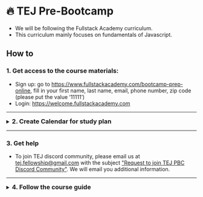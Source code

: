 # 🔥 TEJ Pre-Bootcamp

- We will be following the Fullstack Academy curriculum.
- This curriculum mainly focuses on fundamentals of Javascript.

## How to 

<h3>1. Get access to the course materials:</h3> 

- Sign up: go to https://www.fullstackacademy.com/bootcamp-prep-online, fill in your first name, last name, email, phone number, zip code (please put the value ‘11111’)
- Login: https://welcome.fullstackacademy.com

---

<details><summary><h3 style="display:inline">2. Create Calendar for study plan</h3></summary>

- This is a sample calendar for the pre-bootcamp. You can use this template to create your own customized study schedule.

- Recommended Study Plan: Dedicate at least 4 hours per day to each topic: 2 hours for watching lecture videos and 2 hours for practicing exercises. By following this plan, you can complete all exercises in approximately 13 days (2 weeks).

- Alternative Study Plan-1 (2 Hours Per Day): If you can only commit to 2 hours daily, allocate one day for understanding the lecture videos and the next day for practicing exercises. In this case, you will need around 26 days(approximately 1 month) to finish all exercises.

- Alternative Study Plan-2 (1 Day Per Week): If you prefer studying one day per week, dedicate 4 hours on that day. With this approach, you can cover 1 topic per week, resulting in a total of 13 weeks(approximately 3 month) to complete the exercises.

## Suggested sample schedule


| **Day**  | **4-Hours Daily Plan**(2 Weeks) | **2-Hours Daily Plan**(3 Weeks) | **1-Day Weekly Plan**(13-Weeks) |
| --- | --------------- | --------------- | --------------- |
| Day 1 | Topic 1: Lecture Video & Exercises | Topic 1: Lecture Video | Topic 1: Video & Exercises |
| Day 2 | Topic 2: Lecture Video & Exercises | Topic 1: Exercises | - |
| Day 3 | Topic 3: Lecture Video & Exercises | Topic 2: Lecture Video | - |
| Day 4 | Topic 4: Lecture Video & Exercises | Topic 2: Exercises | - |
| Day 5 | Topic 5: Lecture Video & Exercises | Topic 3: Lecture Video | - |
| Day 6 | Topic 6: Lecture Video & Exercises | Topic 3: Exercises | - |
| Day 7 | Topic 7: Lecture Video & Exercises | Topic 4: Lecture Video | Topic 2: Lecture Video & Exercises |
| Day 8 | Topic 8: Lecture Video & Exercises | Topic 4: Exercises | - |
| Day 9 | Topic 9: Lecture Video & Exercises | Topic 5: Lecture Video | - |
| Day 10 | Topic 10: Lecture Video & Exercises | Topic 5: Exercises | - |
| Day 11 | Topic 11: Lecture Video & Exercises  | Topic 6: Lecture Video | - |
| Day 12 | Topic 12: Lecture Video & Exercises | Topic 6: Exercises | - |
| Day 13 | Topic 13: Lecture Video & Exercises | Topic 7: Lecture Video | - |
| Day 14 | - | Topic 7: Exercises | Topic 3: Lecture Video & Exercises |
| Day 15 | - | Topic 8: Lecture Video | - |
| Day 16 | - | Topic 8: Exercises | - |
| Day 17 | - | Topic 9: Lecture Video | - |
| Day 18 | - | Topic 9: Exercises | - |
| Day 19 | - | Topic 10: Lecture Video | - |
| Day 20 | - | Topic 10: Exercises | - |
| Day 21 | - | Topic 11: Lecture Video | Topic 4: Lecture Video & Exercises |
| Day 22 | - | Topic 11: Exercises | - |
| Day 23 | - | Topic 12: Lecture Video | - | 
| Day 24 | - | Topic 12: Exercises | - |
| Day 25 | - | Topic 13: Lecture Video | - |
| Day 26 | - | Topic 13: Exercises | - |
| Day 27 | - | - | - |
| Day 28 | - | - | Topic 5: Lecture Video & Exercises |
|... |... |... |... |
| Day 35 | - | - | Topic 6: Lecture Video & Exercises |
|... |... |... |... |
| Day 42 | - | - | Topic 7: Lecture Video & Exercises |
|... |... |... |... |
| Day 49 | - | - | Topic 8: Lecture Video & Exercises |
|... |... |... |... |
| Day 56 | - | - | Topic 9: Lecture Video & Exercises |
|... |... |... |... |
| Day 63 | - | - | Topic 10: Lecture Video & Exercises |
|... |... |... |... |
| Day 70 | - | - | Topic 11: Lecture Video & Exercises |
|... |... |... |... |
| Day 77 | - | - | Topic 12: Lecture Video & Exercises |
|... |... |... |... |
| Day 84 | - | - | Topic 13: Lecture Video & Exercises |

</details>

---

<h3>3. Get help</h3>

- To join TEJ discord community, please email us at tej.fellowship@gmail.com with the subject ["Request to join TEJ PBC Discord Community"](https://tej.fellowship@gmail.com). We will email you additional information.

---

<details><summary><h3 style="display:inline">4. Follow the course guide</h3></summary>
<details><summary><h3 style="display:inline">Topic 1: Values and types, Expressions, variables and TDD</h3></summary>

**_WE-WILL-LEARN:_**

- data types
- assigning values to variables
- expressions
- shortcut syntax
- test-driven development

</details>

---

<details><summary><h3 style="display:inline">Topic 2: Control flow</h3></summary>

**_WE-WILL-LEARN:_**

- if/else/if else
- logical operator

</details>

---

<details><summary><h3 style="display:inline">Topic 3: Function, problem set</h3></summary>

**_WE-WILL-LEARN:_**

- what is function
- use of function
- create, call, pass the value in function
- parameters and arguments
- returning values

</details>

---

<details><summary><h3 style="display:inline">Topic 4: Loops and debugging</h3></summary>

**_WE-WILL-LEARN:_**

- loop:
  - for loop
  - iteration
  - break, continue keywords
- debugging:
  - tracing error message
  - debugging a failing test
  - use of debugger

</details>

---

<details><summary><h3 style="display:inline">Topic 5: Coercion and truthiness</h3></summary>

**_WE-WILL-LEARN:_**

- coercion: 
  - explicit coercion
  - implicit coercion
- truthiness

</details>

---

<details><summary><h3 style="display:inline">Topic 6: Scope</h3></summary>

**_WE-WILL-LEARN:_**

- what is scope
- types:
  - global scope
  - functional scope
  - block scope

</details>

---

<details><summary><h3 style="display:inline">Topic 7: Array-i</h3></summary>

**_WE-WILL-LEARN:_**

- what is array
- typeof operator
- Array.isArray method
- bracket access, bracket assignment
- .length property
- basic methods: 
  - push, pop, shift, unshift, indexOf, slice, includes, reverse

**_LECTURE-VIDEO:_**

- [Array i part 1](https://youtu.be/26uvDJ0R-OU)
- [Array i part 2](https://youtu.be/HJIHkw0rcSY)

</details>

---


<details><summary><h3 style="display:inline">Topic 8: Array-ii</h3></summary>

**_WE-WILL-LEARN:_**

- more methods:
  - splice, join, concat
  - nested array

**_LECTURE-VIDEO:_**

- [concat and join](https://youtu.be/MtRj_vhqGws)
- [splice](https://youtu.be/gsPCm8xL9JE)
- [two dimensional array](https://youtu.be/yFZLc4G31y0)

</details>

---

<details><summary><h3 style="display:inline">Topic 9: Objects</h3></summary>

**_WE-WILL-LEARN:_**

- what is an object
- why are object useful
- typeof object
- accessing, adding, changing, deleting values
- in operator
- for...in loop
- Object.keys()
- nested arrays and objects

**_LECTURE-VIDEO:_**

- [objects part 1](https://youtu.be/utPVye8YIGA)
- [objects part 2](https://youtu.be/c5Z6gW6MGys)

</details>

---

<details><summary><h3 style="display:inline">Topic 10: Object methods</h3></summary>

**_WE-WILL-LEARN:_**

- what is method
- creating, accessing, running a method
- this concept

**_LECTURE-VIDEO:_**

- [object methods part 1](https://youtu.be/VWaBlYblpNM)
- [object methods part 2](https://youtu.be/g7Hb5VoGUc4)

</details>

---

<details><summary><h3 style="display:inline">Topic 11: PBV vs PBR</h3></summary>

**_WE-WILL-LEARN:_**

- primitive vs. complex types
- variable assignment
- passing values into functions
- equality operator and PBV/PBR

**_LECTURE-VIDEO:_**

- [PBV vs PBR part 1](https://youtu.be/cXU9RhMEBWc)
- [PBV vs PBR part 2](https://youtu.be/WA0xQnEjLsU)
- [PBV vs PBR part 3](https://youtu.be/M3xpIKfax14)
- [PBV vs PBR part 4](https://youtu.be/YEZLkpsaCGY)

</details>

---

<details><summary><h3 style="display:inline">Topic 12: High order function i</h3></summary>

**_WE-WILL-LEARN:_**

- why functions are special
- passing functions into other functions(callbacks)
- .forEach

**_LECTURE-VIDEO:_**

- [high order function i part 1](https://youtu.be/pvu83oApdu0)
- [high order function i part 2](https://youtu.be/Vla2ZMxf8JU)
- [high order function i part 3](https://youtu.be/7q3NIz6A4mM)

</details>

---

<details><summary><h3 style="display:inline">Topic 13: High order function ii</h3></summary>

**_WE-WILL-LEARN:_**

- returning functions from functions
- closure

**_LECTURE-VIDEO:_**

- [high order function ii part 1](https://youtu.be/zpvzZOcGhiE)
- [high order function ii part 2](https://youtu.be/82aTu4isosM)

</details>

---
</details>
